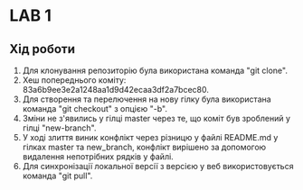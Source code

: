 # LAB 1

## Хід роботи
1. Для клонування репозиторію була використана команда "git clone".
2. Хеш попереднього коміту: 83a6b9ee3e2a1248aa1d9d42ecaa3df2a7bcec80.
3. Для створення та перелючення на нову гілку була використана команда "git checkout" з опцією "-b".
4. Зміни не з'явились у гілці master через те, що коміт був зроблений у гілці "new-branch".
5. У ході злиття виник конфлікт через різницю у файлі README.md у гілках master та new_branch, конфлікт вирішено за допомогою видалення непотрібних рядків у файлі.
6. Для синхронізації локальної версії з версією у веб використовується команда "git pull".